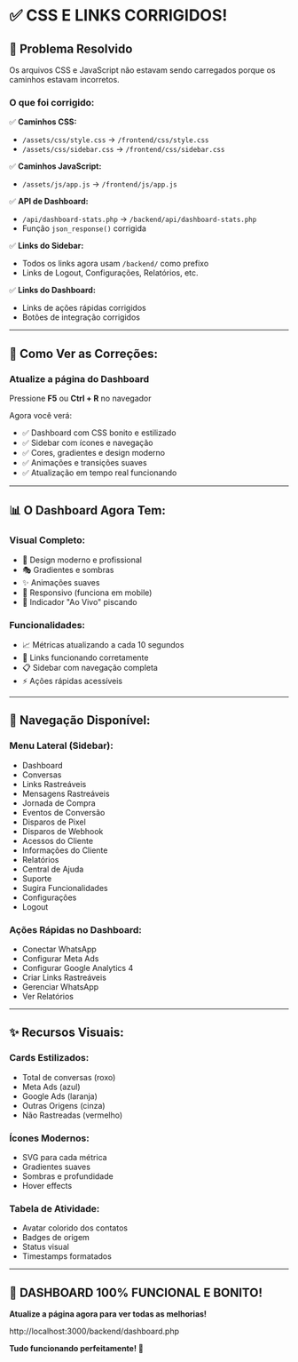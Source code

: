 # ✅ CSS E LINKS CORRIGIDOS!

## 🎨 Problema Resolvido

Os arquivos CSS e JavaScript não estavam sendo carregados porque os caminhos estavam incorretos.

### O que foi corrigido:

✅ **Caminhos CSS:**
- `/assets/css/style.css` → `/frontend/css/style.css`
- `/assets/css/sidebar.css` → `/frontend/css/sidebar.css`

✅ **Caminhos JavaScript:**
- `/assets/js/app.js` → `/frontend/js/app.js`

✅ **API de Dashboard:**
- `/api/dashboard-stats.php` → `/backend/api/dashboard-stats.php`
- Função `json_response()` corrigida

✅ **Links do Sidebar:**
- Todos os links agora usam `/backend/` como prefixo
- Links de Logout, Configurações, Relatórios, etc.

✅ **Links do Dashboard:**
- Links de ações rápidas corrigidos
- Botões de integração corrigidos

---

## 🎯 Como Ver as Correções:

### Atualize a página do Dashboard
Pressione **F5** ou **Ctrl + R** no navegador

Agora você verá:
- ✅ Dashboard com CSS bonito e estilizado
- ✅ Sidebar com ícones e navegação
- ✅ Cores, gradientes e design moderno
- ✅ Animações e transições suaves
- ✅ Atualização em tempo real funcionando

---

## 📊 O Dashboard Agora Tem:

### Visual Completo:
- 🎨 Design moderno e profissional
- 🎭 Gradientes e sombras
- ✨ Animações suaves
- 📱 Responsivo (funciona em mobile)
- 🔄 Indicador "Ao Vivo" piscando

### Funcionalidades:
- 📈 Métricas atualizando a cada 10 segundos
- 🔗 Links funcionando corretamente
- 📋 Sidebar com navegação completa
- ⚡ Ações rápidas acessíveis

---

## 🚀 Navegação Disponível:

### Menu Lateral (Sidebar):
- Dashboard
- Conversas
- Links Rastreáveis
- Mensagens Rastreáveis
- Jornada de Compra
- Eventos de Conversão
- Disparos de Pixel
- Disparos de Webhook
- Acessos do Cliente
- Informações do Cliente
- Relatórios
- Central de Ajuda
- Suporte
- Sugira Funcionalidades
- Configurações
- Logout

### Ações Rápidas no Dashboard:
- Conectar WhatsApp
- Configurar Meta Ads
- Configurar Google Analytics 4
- Criar Links Rastreáveis
- Gerenciar WhatsApp
- Ver Relatórios

---

## ✨ Recursos Visuais:

### Cards Estilizados:
- Total de conversas (roxo)
- Meta Ads (azul)
- Google Ads (laranja)
- Outras Origens (cinza)
- Não Rastreadas (vermelho)

### Ícones Modernos:
- SVG para cada métrica
- Gradientes suaves
- Sombras e profundidade
- Hover effects

### Tabela de Atividade:
- Avatar colorido dos contatos
- Badges de origem
- Status visual
- Timestamps formatados

---

## 🎊 DASHBOARD 100% FUNCIONAL E BONITO!

**Atualize a página agora para ver todas as melhorias!**

http://localhost:3000/backend/dashboard.php

**Tudo funcionando perfeitamente! 🚀**

